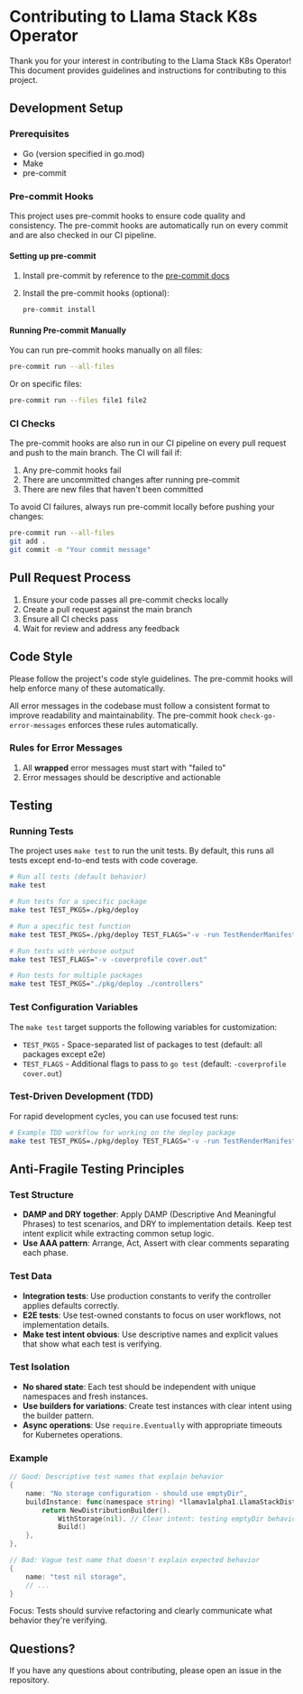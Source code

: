 # Contributing to Llama Stack K8s Operator

Thank you for your interest in contributing to the Llama Stack K8s Operator! This document provides guidelines and instructions for contributing to this project.

## Development Setup

### Prerequisites

- Go (version specified in go.mod)
- Make
- pre-commit

### Pre-commit Hooks

This project uses pre-commit hooks to ensure code quality and consistency. The pre-commit hooks are automatically run on every commit and are also checked in our CI pipeline.

#### Setting up pre-commit

1. Install pre-commit by reference to the [pre-commit docs](https://pre-commit.com/#install)

2. Install the pre-commit hooks (optional):
   ```bash
   pre-commit install
   ```

#### Running Pre-commit Manually

You can run pre-commit hooks manually on all files:

```bash
pre-commit run --all-files
```

Or on specific files:

```bash
pre-commit run --files file1 file2
```

### CI Checks

The pre-commit hooks are also run in our CI pipeline on every pull request and push to the main branch. The CI will fail if:

1. Any pre-commit hooks fail
2. There are uncommitted changes after running pre-commit
3. There are new files that haven't been committed

To avoid CI failures, always run pre-commit locally before pushing your changes:

```bash
pre-commit run --all-files
git add .
git commit -m "Your commit message"
```

## Pull Request Process

1. Ensure your code passes all pre-commit checks locally
2. Create a pull request against the main branch
3. Ensure all CI checks pass
4. Wait for review and address any feedback

## Code Style

Please follow the project's code style guidelines. The pre-commit hooks will help enforce many of these automatically.

All error messages in the codebase must follow a consistent format to improve readability and maintainability. The pre-commit hook `check-go-error-messages` enforces these rules automatically.

### Rules for Error Messages

1. All **wrapped** error messages must start with "failed to"
2. Error messages should be descriptive and actionable

## Testing

### Running Tests

The project uses `make test` to run the unit tests. By default, this runs all tests except end-to-end tests with code coverage.

```bash
# Run all tests (default behavior)
make test

# Run tests for a specific package
make test TEST_PKGS=./pkg/deploy

# Run a specific test function
make test TEST_PKGS=./pkg/deploy TEST_FLAGS="-v -run TestRenderManifest"

# Run tests with verbose output
make test TEST_FLAGS="-v -coverprofile cover.out"

# Run tests for multiple packages
make test TEST_PKGS="./pkg/deploy ./controllers"
```

### Test Configuration Variables

The `make test` target supports the following variables for customization:

- `TEST_PKGS` - Space-separated list of packages to test (default: all packages except e2e)
- `TEST_FLAGS` - Additional flags to pass to `go test` (default: `-coverprofile cover.out`)

### Test-Driven Development (TDD)

For rapid development cycles, you can use focused test runs:

```bash
# Example TDD workflow for working on the deploy package
make test TEST_PKGS=./pkg/deploy TEST_FLAGS="-v -run TestRenderManifest"
```

## Anti-Fragile Testing Principles

### Test Structure
- **DAMP and DRY together**: Apply DAMP (Descriptive And Meaningful Phrases) to test scenarios, and DRY to implementation details. Keep test intent explicit while extracting common setup logic.
- **Use AAA pattern**: Arrange, Act, Assert with clear comments separating each phase.

### Test Data
- **Integration tests**: Use production constants to verify the controller applies defaults correctly.
- **E2E tests**: Use test-owned constants to focus on user workflows, not implementation details.
- **Make test intent obvious**: Use descriptive names and explicit values that show what each test is verifying.

### Test Isolation
- **No shared state**: Each test should be independent with unique namespaces and fresh instances.
- **Use builders for variations**: Create test instances with clear intent using the builder pattern.
- **Async operations**: Use `require.Eventually` with appropriate timeouts for Kubernetes operations.

### Example
```go
// Good: Descriptive test names that explain behavior
{
    name: "No storage configuration - should use emptyDir",
    buildInstance: func(namespace string) *llamav1alpha1.LlamaStackDistribution {
        return NewDistributionBuilder().
            WithStorage(nil). // Clear intent: testing emptyDir behavior
            Build()
    },
},

// Bad: Vague test name that doesn't explain expected behavior
{
    name: "test nil storage",
    // ...
}
```

Focus: Tests should survive refactoring and clearly communicate what behavior they're verifying.

## Questions?

If you have any questions about contributing, please open an issue in the repository.

